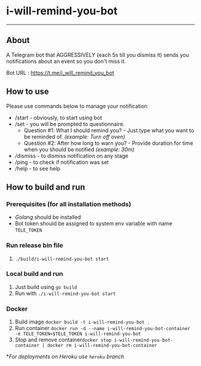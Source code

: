 # i-will-remind-you-bot
---
## About
A Telegram bot that AGGRESSIVELY (each 5s till you dismiss it) sends you notifications about an event so you don't miss it.

Bot URL : https://t.me/i_will_remind_you_bot

## How to use
Please use commands below to manage your notification
- /start - obviously, to start using bot
- /set - you will be prompted to questionnaire. 
  - Question #1: What I should remind you? - Just type what you want to be reminded of. *(example: Turn off oven)*
  - Question #2: After how long to warn you? - Provide duration for time when you should be notified *(example: 30m)*
- /dismiss - to dismiss notification on any stage
- /ping - to check if notification was set
- /help - to see help

## How to build and run

### Prerequisites (for all installation methods)
- *Golang* should be installed
- Bot token should be assigned to system env variable with name `TELE_TOKEN`

### Run release bin file
1. `./build/i-will-remind-you-bot start`
### Local build and run
1. Just build using `go build`
2. Run with `./i-will-remind-you-bot start`
### Docker
1. Build image `docker build -t i-will-remind-you-bot . `
2. Run container `docker run -d --name i-will-remind-you-bot-container -e TELE_TOKEN=$TELE_TOKEN i-will-remind-you-bot`
3. Stop and remove container`docker stop i-will-remind-you-bot-container | docker rm i-will-remind-you-bot-container`

**For deployments on Heroku use `heroku` branch*